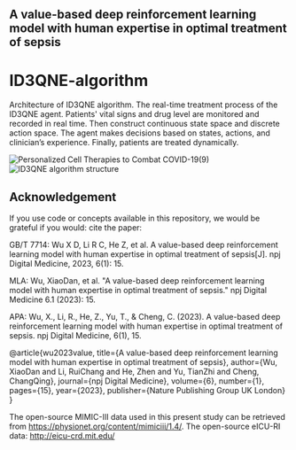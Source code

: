 ## A value-based deep reinforcement learning model with human expertise in optimal treatment of sepsis 
# ID3QNE-algorithm
Architecture of ID3QNE algorithm. The real-time treatment process of the ID3QNE agent. Patients' vital signs and drug level are monitored and recorded in real time. Then construct continuous state space and discrete action space. The agent makes decisions based on states, actions, and clinician’s experience. Finally, patients are treated dynamically.

![Personalized Cell Therapies to Combat COVID-19(9)](https://user-images.githubusercontent.com/33052678/163176041-0e827223-3392-4aff-96e3-53243547a6fd.png)
![ID3QNE algorithm structure](https://user-images.githubusercontent.com/33052678/163176391-2eb188d4-a716-4819-be9d-5456ef65719a.PNG)

## Acknowledgement
If you use code or concepts available in this repository, we would be grateful if you would:
cite the paper: 

GB/T 7714: Wu X D, Li R C, He Z, et al. A value-based deep reinforcement learning model with human expertise in optimal treatment of sepsis[J]. npj Digital Medicine, 2023, 6(1): 15.

MLA: Wu, XiaoDan, et al. "A value-based deep reinforcement learning model with human expertise in optimal treatment of sepsis." npj Digital Medicine 6.1 (2023): 15.

APA: Wu, X., Li, R., He, Z., Yu, T., & Cheng, C. (2023). A value-based deep reinforcement learning model with human expertise in optimal treatment of sepsis. npj Digital Medicine, 6(1), 15.

@article{wu2023value,
  title={A value-based deep reinforcement learning model with human expertise in optimal treatment of sepsis},
  author={Wu, XiaoDan and Li, RuiChang and He, Zhen and Yu, TianZhi and Cheng, ChangQing},
  journal={npj Digital Medicine},
  volume={6},
  number={1},
  pages={15},
  year={2023},
  publisher={Nature Publishing Group UK London}
}

The open-source MIMIC-III data used in this present study can be retrieved from https://physionet.org/content/mimiciii/1.4/.
The open-source eICU-RI data: http://eicu-crd.mit.edu/

